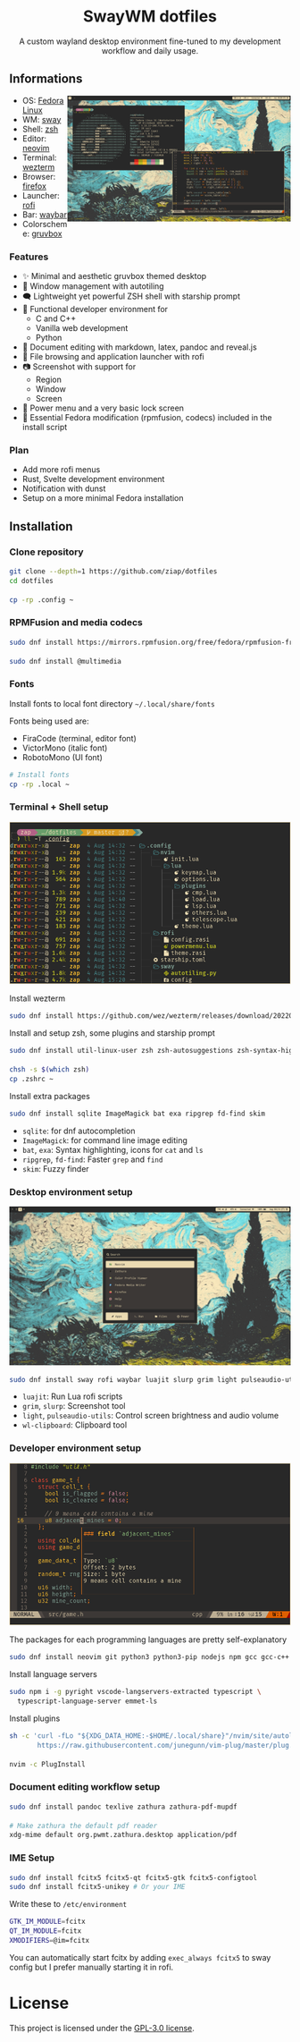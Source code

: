 <div align="center">

# SwayWM dotfiles

A custom wayland desktop environment fine-tuned to my development workflow and daily usage.

</div>

## Informations

<img alt="screenshot" align="right" width="400px" src="img/rice.png"/>

- OS: [Fedora Linux](https://getfedora.org/)
- WM: [sway](https://swaywm.org/)
- Shell: [zsh](https://www.zsh.org/)
- Editor: [neovim](https://neovim.io/)
- Terminal: [wezterm](https://wezfurlong.org/wezterm/)
- Browser: [firefox](https://www.mozilla.org/en-US/firefox/)
- Launcher: [rofi](https://github.com/davatorium/rofi)
- Bar: [waybar](https://github.com/Alexays/Waybar)
- Colorscheme: [gruvbox](https://github.com/morhetz/gruvbox)

### Features

- ✨ Minimal and aesthetic gruvbox themed desktop
- 🍱 Window management with autotiling
- 🗨️  Lightweight yet powerful ZSH shell with starship prompt
- 🚀 Functional developer environment for
    + C and C++
    + Vanilla web development
    + Python
- 📄 Document editing with markdown, latex, pandoc and reveal.js
- 📁 File browsing and application launcher with rofi
- 📷 Screenshot with support for
    + Region
    + Window
    + Screen
- 🔌 Power menu and a very basic lock screen
- 🔧 Essential Fedora modification (rpmfusion, codecs) included in the install script

### Plan

- Add more rofi menus
- Rust, Svelte development environment
- Notification with dunst
- Setup on a more minimal Fedora installation

## Installation

### Clone repository

```bash
git clone --depth=1 https://github.com/ziap/dotfiles
cd dotfiles

cp -rp .config ~
```

### RPMFusion and media codecs

```bash
sudo dnf install https://mirrors.rpmfusion.org/free/fedora/rpmfusion-free-release-$(rpm -E %fedora).noarch.rpm

sudo dnf install @multimedia
```

### Fonts

Install fonts to local font directory `~/.local/share/fonts`

Fonts being used are:
  - FiraCode (terminal, editor font)
  - VictorMono (italic font)
  - RobotoMono (UI font)

```bash
# Install fonts
cp -rp .local ~
```

### Terminal + Shell setup

![](img/terminal.png)

Install wezterm

```bash
sudo dnf install https://github.com/wez/wezterm/releases/download/20220624-141144-bd1b7c5d/wezterm-20220624_141144_bd1b7c5d-1.fc36.x86_64.rpm
```

Install and setup zsh, some plugins and starship prompt

```bash
sudo dnf install util-linux-user zsh zsh-autosuggestions zsh-syntax-highlighting starship

chsh -s $(which zsh)
cp .zshrc ~ 
```

Install extra packages

```bash
sudo dnf install sqlite ImageMagick bat exa ripgrep fd-find skim
```

- `sqlite`: for dnf autocompletion
- `ImageMagick`: for command line image editing
- `bat`, `exa`: Syntax highlighting, icons for `cat` and `ls`
- `ripgrep`, `fd-find`: Faster `grep` and `find`
- `skim`: Fuzzy finder

### Desktop environment setup

![](img/desktop.png)

```bash
sudo dnf install sway rofi waybar luajit slurp grim light pulseaudio-utils wl-clipboard
```

- `luajit`: Run Lua rofi scripts
- `grim`, `slurp`: Screenshot tool
- `light`, `pulseaudio-utils`: Control screen brightness and audio volume
- `wl-clipboard`: Clipboard tool

### Developer environment setup

![](img/vim.png)

The packages for each programming languages are pretty self-explanatory

```bash
sudo dnf install neovim git python3 python3-pip nodejs npm gcc gcc-c++ clang-tools-extra
```

Install language servers

```bash
sudo npm i -g pyright vscode-langservers-extracted typescript \
  typescript-language-server emmet-ls
```

Install plugins

```bash
sh -c 'curl -fLo "${XDG_DATA_HOME:-$HOME/.local/share}"/nvim/site/autoload/plug.vim --create-dirs \
       https://raw.githubusercontent.com/junegunn/vim-plug/master/plug.vim'

nvim -c PlugInstall
```

### Document editing workflow setup

```bash
sudo dnf install pandoc texlive zathura zathura-pdf-mupdf

# Make zathura the default pdf reader
xdg-mime default org.pwmt.zathura.desktop application/pdf
```

### IME Setup

```bash
sudo dnf install fcitx5 fcitx5-qt fcitx5-gtk fcitx5-configtool
sudo dnf install fcitx5-unikey # Or your IME
```

Write these to `/etc/environment`

```bash
GTK_IM_MODULE=fcitx
QT_IM_MODULE=fcitx
XMODIFIERS=@im=fcitx
```

You can automatically start fcitx by adding `exec_always fcitx5` to sway config but I prefer manually starting it in rofi.

# License

This project is licensed under the [GPL-3.0 license](LICENSE).

